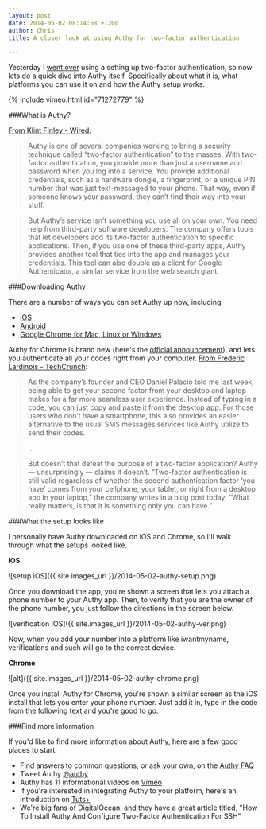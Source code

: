 ```yaml
---
layout: post
date: 2014-05-02 08:14:58 +1200
author: Chris
title: A closer look at using Authy for two-factor authentication

---
```


<!-- excerpt -->

Yesterday I [went over](https://iwantmyname.com/blog/2014/04/a-practical-look-at-using-iwantmynames-two-factor-authentication.html) using a setting up two-factor authentication, so now lets do a quick dive into Authy itself. Specifically about what it is, what platforms you can use it on and how the Authy setup works. 

{% include vimeo.html id="71272779" %}

<!-- /excerpt -->

###What is Authy?

[From Klint Finley - Wired:](http://www.wired.com/2013/07/authy/)

>Authy is one of several companies working to bring a security technique called “two-factor authentication” to the masses. With two-factor authentication, you provide more than just a username and password when you log into a service. You provide additional credentials, such as a hardware dongle, a fingerprint, or a unique PIN number that was just text-messaged to your phone. That way, even if someone knows your password, they can’t find their way into your stuff.

>But Authy’s service isn’t something you use all on your own. You need help from third-party software developers. The company offers tools that let developers add its two-factor authentication to specific applications. Then, if you use one of these third-party apps, Authy provides another tool that ties into the app and manages your credentials. This tool can also double as a client for Google Authenticator, a similar service from the web search giant.

###Downloading Authy

There are a number of ways you can set Authy up now, including:

+ [iOS](https://itunes.apple.com/us/app/authy/id494168017)
+ [Android](https://play.google.com/store/apps/details?id=com.authy.authy)
+ [Google Chrome for Mac, Linux or Windows](https://chrome.google.com/webstore/detail/gaedmjdfmmahhbjefcbgaolhhanlaolb)

Authy for Chrome is brand new (here's the [official announcement](http://blog.authy.com/authy-for-pc)), and lets you authenticate all your codes right from your computer. [From Frederic Lardinois - TechCrunch](http://techcrunch.com/2014/04/28/authy-brings-two-factor-authentication-to-the-desktop/):

>As the company’s founder and CEO Daniel Palacio told me last week, being able to get your second factor from your desktop and laptop makes for a far more seamless user experience. Instead of typing in a code, you can just copy and paste it from the desktop app. For those users who don’t have a smartphone, this also provides an easier alternative to the usual SMS messages services like Authy utilize to send their codes.

>...

>But doesn’t that defeat the purpose of a two-factor application? Authy — unsurprisingly — claims it doesn’t. “Two-factor authentication is still valid regardless of whether the second authentication factor ‘you have’ comes from your cellphone, your tablet, or right from a desktop app in your laptop,” the company writes in a blog post today. “What really matters, is that it is something only you can have.”

###What the setup looks like

I personally have Authy downloaded on iOS and Chrome, so I'll walk through what the setups looked like.

**iOS**

![setup iOS]({{ site.images_url }}/2014-05-02-authy-setup.png)

Once you download the app, you're shown a screen that lets you attach a phone number to your Authy app. Then, to verify that you are the owner of the phone number, you just follow the directions in the screen below.

![verification iOS]({{ site.images_url }}/2014-05-02-authy-ver.png)

Now, when you add your number into a platform like iwantmyname, verifications and such will go to the correct device.

**Chrome**

![alt]({{ site.images_url }}/2014-05-02-authy-chrome.png)

Once you install Authy for Chrome, you're shown a similar screen as the iOS install that lets you enter your phone number. Just add it in, type in the code from the following text and you're good to go. 

###Find more information

If you'd like to find more information about Authy, here are a few good places to start:

+ Find answers to common questions, or ask your own, on the [Authy FAQ](https://www.authy.com/faq)
+ Tweet Authy [@authy](https://twitter.com/Authy)
+ Authy has 11 informational videos on [Vimeo](http://vimeo.com/user13020702/videos)
+ If you're interested in integrating Authy to your platform, here's an introduction on [Tuts+](http://code.tutsplus.com/tutorials/two-factor-auth-using-authy--net-33402)
+ We're big fans of DigitalOcean, and they have a great [article](https://www.digitalocean.com/community/articles/how-to-install-authy-and-configure-two-factor-authentication-for-ssh) titled, "How To Install Authy And Configure Two-Factor Authentication For SSH"


